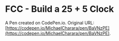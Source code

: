 # FCC - Build a 25 + 5 Clock

A Pen created on CodePen.io. Original URL: [https://codepen.io/MichaelCharara/pen/BaVNzPE](https://codepen.io/MichaelCharara/pen/BaVNzPE).

